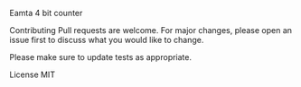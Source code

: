 Eamta 4 bit counter


Contributing
Pull requests are welcome. For major changes, please open an issue first to discuss what you would like to change.

Please make sure to update tests as appropriate.

License
MIT

